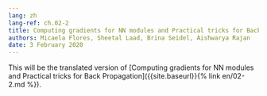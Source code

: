 ```yaml
---
lang: zh
lang-ref: ch.02-2
title: Computing gradients for NN modules and Practical tricks for Back Propagation
authors: Micaela Flores, Sheetal Laad, Brina Seidel, Aishwarya Rajan
date: 3 February 2020
---
```


This will be the translated version of [Computing gradients for NN modules and Practical tricks for Back Propagation]({{site.baseurl}}{% link en/02-2.md %}).
